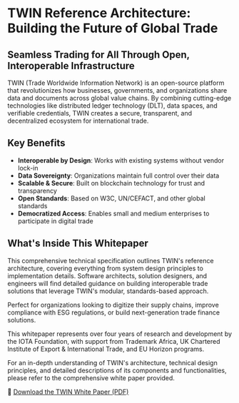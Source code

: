 # TWIN Reference Architecture: Building the Future of Global Trade

## Seamless Trading for All Through Open, Interoperable Infrastructure

TWIN (Trade Worldwide Information Network) is an open-source platform that revolutionizes how businesses, governments, and organizations share data and documents across global value chains. By combining cutting-edge technologies like distributed ledger technology (DLT), data spaces, and verifiable credentials, TWIN creates a secure, transparent, and decentralized ecosystem for international trade.

## Key Benefits

- **Interoperable by Design**: Works with existing systems without vendor lock-in
- **Data Sovereignty**: Organizations maintain full control over their data
- **Scalable & Secure**: Built on blockchain technology for trust and transparency
- **Open Standards**: Based on W3C, UN/CEFACT, and other global standards
- **Democratized Access**: Enables small and medium enterprises to participate in digital trade

## What's Inside This Whitepaper

This comprehensive technical specification outlines TWIN's reference architecture, covering everything from system design principles to implementation details. Software architects, solution designers, and engineers will find detailed guidance on building interoperable trade solutions that leverage TWIN's modular, standards-based approach.

Perfect for organizations looking to digitize their supply chains, improve compliance with ESG regulations, or build next-generation trade finance solutions.

This whitepaper represents over four years of research and development by the IOTA Foundation, with support from Trademark Africa, UK Chartered Institute of Export & International Trade, and EU Horizon programs.

For an in-depth understanding of TWIN's architecture, technical design principles, and detailed descriptions of its components and functionalities, please refer to the comprehensive white paper provided.

📄 [Download the TWIN White Paper (PDF)](/pdf/twin-whitepaper.pdf)
